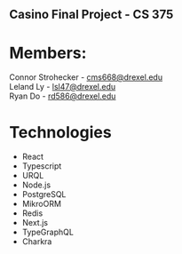 ## Casino Final Project - CS 375

# Members:
Connor Strohecker - cms668@drexel.edu  
Leland Ly - lsl47@drexel.edu  
Ryan Do - rd586@drexel.edu  

# Technologies
- React
- Typescript
- URQL
- Node.js
- PostgreSQL
- MikroORM
- Redis
- Next.js
- TypeGraphQL
- Charkra
